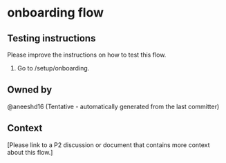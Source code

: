 # onboarding flow

## Testing instructions

Please improve the instructions on how to test this flow.

1. Go to /setup/onboarding.

## Owned by

@aneeshd16 (Tentative - automatically generated from the last committer)

## Context

[Please link to a P2 discussion or document that contains more context about this flow.]
